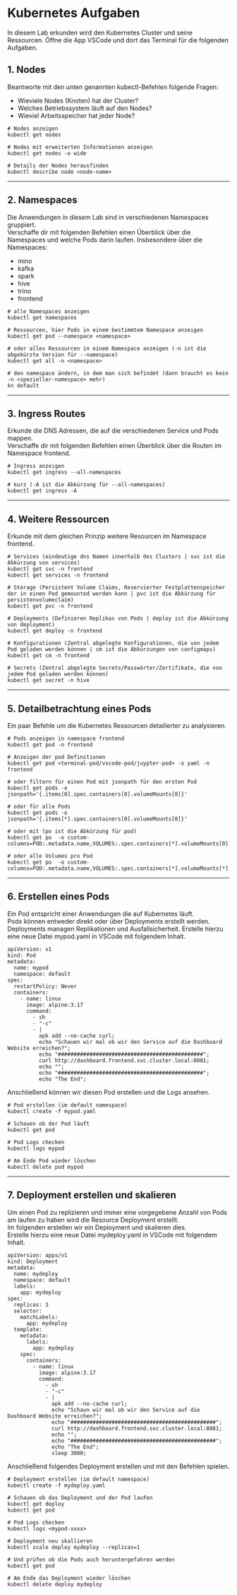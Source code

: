 # Kubernetes Aufgaben

In diesem Lab erkunden wird den Kubernetes Cluster und seine Ressourcen.
Öffne die App VSCode und dort das Terminal für die folgenden Aufgaben.

## 1. Nodes

Beantworte mit den unten genannten kubectl-Befehlen folgende Fragen:

- Wieviele Nodes (Knoten) hat der Cluster? <br>
- Welches Betriebssystem läuft auf den Nodes?<br>
- Wieviel Arbeitsspeicher hat jeder Node?<br>

```
# Nodes anzeigen
kubectl get nodes

# Nodes mit erweiterten Informationen anzeigen
kubectl get nodes -o wide

# Details der Nodes herausfinden
kubectl describe node <node-name>
```

---

## 2. Namespaces

Die Anwendungen in diesem Lab sind in verschiedenen Namespaces gruppiert.<br>
Verschaffe dir mit folgenden Befehlen einen Überblick über die Namespaces und welche Pods darin laufen.
Insbesondere über die Namespaces:

- mino
- kafka
- spark
- hive
- trino
- frontend

```
# alle Namespaces anzeigen
kubectl get namespaces

# Ressourcen, hier Pods in einem bestimmtem Namespace anzeigen
kubectl get pod --namespace <namespace>

# oder alles Ressourcen in einem Namespace anzeigen (-n ist die abgekürzte Version für --namespace)
kubectl get all -n <namespace>

# den namespace ändern, in dem man sich befindet (dann braucht es kein -n <spezieller-namespace> mehr)
kn default
```

---

## 3. Ingress Routes

Erkunde die DNS Adressen, die auf die verschiedenen Service und Pods mappen. <br>
Verschaffe dir mit folgenden Befehlen einen Überblick über die Routen im Namespace frontend.

```
# Ingress anzeigen
kubectl get ingress --all-namespaces

# kurz (-A ist die Abkürzung für --all-namespaces)
kubectl get ingress -A
```

---

## 4. Weitere Ressourcen

Erkunde mit dem gleichen Prinzip weitere Resourcen im Namespace frontend. <br>

```
# Services (eindeutige dns Namen innerhalb des Clusters | svc ist die Abkürzung von services)
kubectl get svc -n frontend
kubectl get services -n frontend

# Storage (Persistent Volume Claims, Reservierter Festplattenspeicher der in einen Pod gemounted werden kann | pvc ist die Abkürzung für persistenvolumeclaim)
kubectl get pvc -n frontend

# Deployments (Definieren Replikas von Pods | deploy ist die Abkürzung von deployment)
kubectl get deploy -n frontend

# Konfigurationen (Zentral abgelegte Konfigurationen, die von jedem Pod geladen werden können | cm ist die Abkürzungen von configmaps)
kubectl get cm -n frontend

# Secrets (Zentral abgelegte Secrets/Passwörter/Zertifikate, die von jedem Pod geladen werden können)
kubectl get secret -n hive
```

---

## 5. Detailbetrachtung eines Pods

Ein paar Befehle um die Kubernetes Ressourcen detailierter zu analysieren.

```
# Pods anzeigen in namespace frontend
kubectl get pod -n frontend

# Anzeigen der pod Definitionen
kubectl get pod <terminal-pod/vscode-pod/juypter-pod> -o yaml -n frontend

# oder filtern für einen Pod mit jsonpath für den ersten Pod
kubectl get pods -o jsonpath='{.items[0].spec.containers[0].volumeMounts[0]}'

# oder für alle Pods
kubectl get pods -o jsonpath='{.items[*].spec.containers[0].volumeMounts[0]}'

# oder mit (po ist die Abkürzung für pod)
kubectl get po  -o custom-columns=POD:.metadata.name,VOLUMES:.spec.containers[*].volumeMounts[0].name,MOUNTPATH:spec.containers[*].volumeMounts[0].mountPath

# oder alle Volumes pro Pod
kubectl get po  -o custom-columns=POD:.metadata.name,VOLUMES:.spec.containers[*].volumeMounts[*].name,MOUNTPATH:spec.containers[*].volumeMounts[*].mountPath
```

---

## 6. Erstellen eines Pods

Ein Pod entspricht einer Anwendungen die auf Kubernetes läuft. <br>
Pods können entweder direkt oder über Deployments erstellt werden. <br>
Deployments managen Replikationen und Ausfallsicherheit. Erstelle hierzu eine neue Datei mypod.yaml in VSCode mit folgendem Inhalt.

```
apiVersion: v1
kind: Pod
metadata:
  name: mypod
  namespace: default
spec:
  restartPolicy: Never
  containers:
    - name: linux
      image: alpine:3.17
      command:
        - sh
        - "-c"
        - |
          apk add --no-cache curl;
          echo "Schauen wir mal ob wir den Service auf die Dashboard Website erreichen?";
          echo "##############################################";
          curl http://dashboard.frontend.svc.cluster.local:8081;
          echo "";
          echo "##############################################";
          echo "The End";

```

Anschließend können wir diesen Pod erstellen und die Logs ansehen. <br>

```
# Pod erstellen (im default namespace)
kubectl create -f mypod.yaml

# Schauen ob der Pod läuft
kubectl get pod

# Pod Logs checken
kubectl logs mypod

# Am Ende Pod wieder löschen
kubectl delete pod mypod
```

---

## 7. Deployment erstellen und skalieren

Um einen Pod zu replizieren und immer eine vorgegebene Anzahl von Pods am laufen zu haben wird die Resource Deployment erstellt. <br>
Im folgenden erstellen wir ein Deployment und skalieren dies. <br>
Erstelle hierzu eine neue Datei mydeploy.yaml in VSCode mit folgendem Inhalt.

```
apiVersion: apps/v1
kind: Deployment
metadata:
  name: mydeploy
  namespace: default
  labels:
    app: mydeploy
spec:
  replicas: 3
  selector:
    matchLabels:
      app: mydeploy
  template:
    metadata:
      labels:
        app: mydeploy
    spec:
      containers:
        - name: linux
          image: alpine:3.17
          command:
            - sh
            - "-c"
            - |
              apk add --no-cache curl;
              echo "Schaun wir mal ob wir den Service auf die Dashboard Website erreichen?";
              echo "##############################################";
              curl http://dashboard.frontend.svc.cluster.local:8081;
              echo "";
              echo "##############################################";
              echo "The End";
              sleep 3000;
```

Anschließend folgendes Deployment erstellen und mit den Befehlen spielen. <br>

```
# Deployment erstellen (im default namespace)
kubectl create -f mydeploy.yaml

# Schauen ob das Deployment und der Pod laufen
kubectl get deploy
kubectl get pod

# Pod Logs checken
kubectl logs <mypod-xxxx>

# Deployment neu skallieren
kubectl scale deploy mydeploy --replicas=1

# Und prüfen ob die Pods auch heruntergefahren werden
kubectl get pod

# Am Ende das Deployment wieder löschen
kubectl delete deploy mydeploy

```
